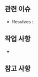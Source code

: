 ## 관련 이슈

[//]: # (해결한 문제를 지정하는 Issue Index에 연결해야 합니다.)

- Resolves :

## 작업 사항

[//]: # (해당 Pull Request에서 수행한 작업 목록을 제시해야 합니다.)

-

## 참고 사항

[//]: # (기능을 만들 때 생긴 이슈에 대해서 다른사람들이 참고해야 할 사항을 적습니다.)
